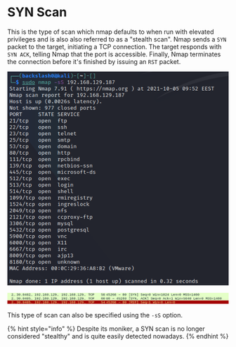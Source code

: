# SYN Scan
This is the type of scan which nmap defaults to when run with elevated privileges and is also also referred to as a "stealth scan". Nmap sends a `SYN` packet to the target, initiating a TCP connection. The target responds with `SYN ACK`, telling Nmap that the port is accessible. Finally, Nmap terminates the connection before it's finished by issuing an `RST` packet.


![](../Port%20Scanning/Resources/Images/tcp-syn-scan.png)

![](../Port%20Scanning/Resources/Images/tcp-syn-scan-wireshark.png)

This type of scan can also be specified using the `-sS` option.

{% hint style="info" %}
Despite its moniker, a SYN scan is no longer considered "stealthy" and is quite easily detected nowadays.
{% endhint %}
